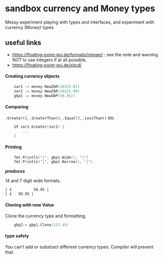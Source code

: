 # sandbox currency and Money types

Messy experiment playing with types and interfaces, and experiment with currency (Money) types

## useful links

-   https://floating-point-gui.de/formats/integer/ : see the note and warning NOT to use integers if at all possible.
-   https://floating-point-gui.de/xkcd/

#### Creating currency objects

```go
    zar1 := money.NewZAR(18325.01)
	zar2 := money.NewZAR(18325.99)
	gbp1 := money.NewGBP(50.95))
```

#### Comparing

`.Greater()`, `.GreaterThan()`, `.Equal()`, `.LessThan()` etc

```go
    if zar1.Greater(zar2) {
        ...
    }
```

#### Printing

```go
    fmt.Println("|", gbp1.Wide(), "|")
    fmt.Println("|", gbp1.Narrow(), "|")
```

**_produces_**

14 and 7 digit wide formats.

```dos
| £          50.95 |
| £   50.95 |
```

#### Cloning with new Value

Clone the currency type and formatting;

```go
    gbp2:= gbp1.Clone(123.45)
```

#### type safety

You can't add or substract different currency types. Compiler will prevent that.
